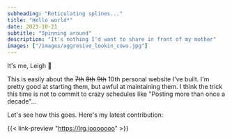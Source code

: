 ```yaml
---
subheading: "Reticulating splines..."
title: "Hello world*"
date: 2023-10-21
subtitle: "Spinning around"
description: "It's nothing I'd want to share in front of my mother"
images: ["/images/aggresive_lookin_cows.jpg"]
---
```


It's me, Leigh :wave:

This is easily about the ~~7th~~ ~~8th~~ ~~9th~~ 10th personal website I've built. I'm pretty good at starting them, but awful at maintaining them. I think the trick this time is not to commit to crazy schedules like "Posting more than once a decade"...

Let's see how this goes. Here's my latest contribution:

{{< link-preview "https://lrg.iooooooo" >}}